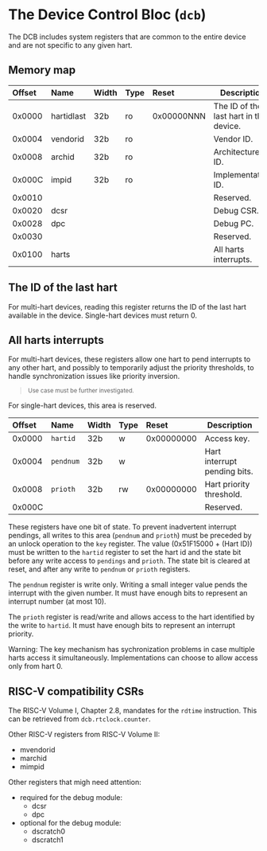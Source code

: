 # The Device Control Bloc (`dcb`)

The DCB includes system registers that are common to the entire device and are not 
specific to any given hart.

## Memory map

| Offset | Name | Width | Type | Reset | Description | 
|:-------|:-----|:------|:-----|:------|-------------|
| 0x0000 | hartidlast | 32b | ro | 0x00000NNN | The ID of the last hart in the device. |
| 0x0004 | vendorid | 32b | ro |  | Vendor ID. |
| 0x0008 | archid | 32b | ro |  | Architecture ID. |
| 0x000C | impid | 32b | ro |  | Implementation ID. |
| 0x0010 | | | | | Reserved. |
| 0x0020 | dcsr | | | | Debug CSR. |
| 0x0028 | dpc | | | | Debug PC. |
| 0x0030 | | | | | Reserved. |
| 0x0100 | harts | | | | All harts interrupts. |

## The ID of the last hart

For multi-hart devices, reading this register returns the ID of the last hart available 
in the device. Single-hart devices must return 0.

## All harts interrupts

For multi-hart devices, these registers allow one hart to pend interrupts to any other 
hart, and possibly to temporarily adjust the priority thresholds, to handle synchronization 
issues like priority inversion.

> <sup>Use case must be further investigated.</sup>

For single-hart devices, this area is reserved.

| Offset | Name | Width | Type | Reset | Description | 
|:-------|:-----|:------|:-----|:------|-------------|
| 0x0000 | `hartid` | 32b | w | 0x00000000 | Access key. |
| 0x0004 | `pendnum` | 32b | w |  | Hart interrupt pending bits. |
| 0x0008 | `prioth` | 32b | rw | 0x00000000 | Hart priority threshold. |
| 0x000C |  |  |  |  | Reserved. |

These registers have one bit of state. To prevent inadvertent interrupt 
pendings, all writes to this area (`pendnum` and `prioth`) must be preceded by an 
unlock operation to the `key` register. The value (0x51F15000 + (Hart ID)) must be 
written to the `hartid` register to set the hart id and the state bit before 
any write access to `pendings` and `prioth`. 
The state bit is cleared at reset, and after any write to `pendnum` or `prioth` registers.

The `pendnum` register is write only. Writing a small integer value pends the 
interrupt with the given number. It must have enough bits to represent
an interrupt number (at most 10).

The `prioth` register is read/write and allows access to the hart identified 
by the write to `hartid`. It must have enough bits to represent an interrupt
priority.

Warning: The key mechanism has sychronization problems in case multiple harts access it 
simultaneously. Implementations can choose to allow access only from hart 0.

## RISC-V compatibility CSRs

The RISC-V Volume I, Chapter 2.8, mandates for the `rdtime` instruction. This can be 
retrieved from `dcb.rtclock.counter`.

Other RISC-V registers from RISC-V Volume II:

- mvendorid 
- marchid 
- mimpid 

Other registers that migh need attention:

- required for the debug module: 
  - dcsr 
  - dpc 
- optional for the debug module: 
  - dscratch0 
  - dscratch1 
